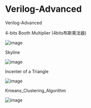 # Verilog-Advanced
Verilog-Advanced

4-bits Booth Multiplier (4bits布斯乘法器)

![image](https://user-images.githubusercontent.com/64843338/161254279-8a3686f0-6917-45d7-863d-d962af8a234f.png)

Skyline

![image](https://user-images.githubusercontent.com/64843338/161254360-d951ca03-50b8-4f56-97f9-8a21de9e517c.png)

Incenter of a Triangle

![image](https://user-images.githubusercontent.com/64843338/161254429-56d56396-7d8a-4f09-b669-fe073c14375e.png)

Kmeans_Clustering_Algorithm

![image](https://user-images.githubusercontent.com/64843338/161254551-ceae754e-9f58-465f-a1c4-e8b86a873da0.png)

